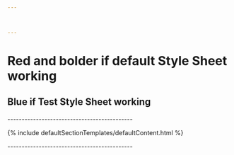 ```yaml
---



---
```


<h1 class="test-title test-short">Red and bolder if default Style Sheet working</h1>

<h2 class="test-base">Blue if Test Style Sheet working</h2>

<p>--------------------------------------------</p>




{% include defaultSectionTemplates/defaultContent.html %}



<p>--------------------------------------------</p>